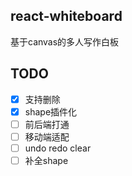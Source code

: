 ## react-whiteboard
基于canvas的多人写作白板

## TODO
- [x] 支持删除 
- [x] shape插件化
- [ ] 前后端打通
- [ ] 移动端适配
- [ ] undo redo clear
- [ ] 补全shape
